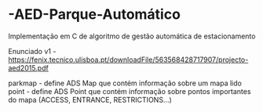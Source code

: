 # -AED-Parque-Automático

Implementação em C de algoritmo de gestão automática de estacionamento

Enunciado v1 - https://fenix.tecnico.ulisboa.pt/downloadFile/563568428717907/projecto-aed2015.pdf

parkmap - define ADS Map que contém informação sobre um mapa lido
point - define ADS Point que contém informação sobre pontos importantes do mapa (ACCESS, ENTRANCE, RESTRICTIONS...)
